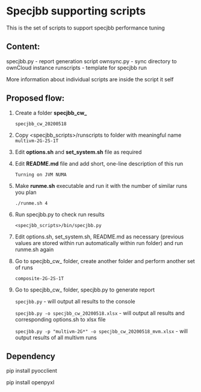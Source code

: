 Specjbb supporting scripts
========================
This is the set of scripts to support specjbb performance tuning

## Content:

  specjbb.py   - report generation script
  ownsync.py   - sync directory to ownCloud instance
  runscripts   - template for specjbb run
  
  More information about individual scripts are inside the script it self

## Proposed flow:
  1. Create a folder **specjbb_cw_<date>**

     `specjbb_cw_20200518`
  
  2. Copy <specjbb_scripts>/runscripts to folder with meaningful name
      `multivm-2G-2S-1T`

  3.  Edit **options.sh** and **set_system.sh** file as required

  4.  Edit **README.md** file and add short, one-line description of this run
  
      `Turning on JVM NUMA`
  
  5.  Make **runme.sh** executable and run it with the number of similar runs you plan   
  
       `./runme.sh 4`
  
  6.  Run specjbb.py to check run results
  
       `<specjbb_scripts>/bin/specjbb.py`  

  7.  Edit options.sh, set_system.sh, README.md as necessary (previous values are stored within run automatically within run folder) and run runme.sh again

  8.  Go to specjbb_cw_<date> folder, create another folder and perform another set of runs  

      `composite-2G-2S-1T`

  9.  Go to specjbb_cw_<date> folder, specjbb.py to generate report

      `specjbb.py`  - will output all results to the console

      `specjbb.py -o specjbb_cw_20200518.xlsx`  - will output all results and corresponding options.sh to xlsx file 

      `specjbb.py -p "multivm-2G*" -o specjbb_cw_20200518_mvm.xlsx` - will output results of all multivm runs 
 
## Dependency

pip install pyocclient

pip install openpyxl

